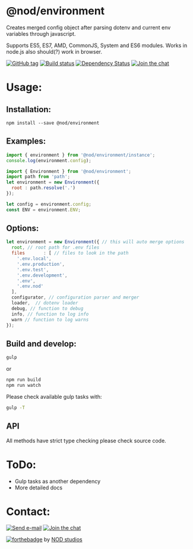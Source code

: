# @nod/environment

Creates merged config object after parsing dotenv and current env variables through javascript.

Supports ES5, ES7, AMD, CommonJS, System and ES6 modules.
Works in node.js also should(?) work in browser.

[![GitHub tag][tag-image]][tag-url]
[![Build status][build-image]][build-url]
[![Dependency Status][david-image]][david-url]
[![Join the chat][gitter-image]][gitter-url]


# Usage:

## Installation:
```
npm install --save @nod/environment
```

## Examples:
```javascript
import { environment } from '@nod/environment/instance';
console.log(environment.config);
```

```javascript
import { Environment } from '@nod/environment';
import path from 'path';
let environment = new Environment({
  root : path.resolve('.')
});

let config = environment.config;
const ENV = environment.ENV;
```

## Options:
```javascript
let environment = new Environment({ // this will auto merge options
  root, // root path for .env files
  files       : [ // files to look in the path
    '.env.local',
    '.env.production',
    '.env.test',
    '.env.development',
    '.env',
    '.env.nod'
  ],
  configurator, // configuration parser and merger
  loader,  // dotenv loader
  debug, // function to debug
  info, // function to log info
  warn // function to log warns
});
```

## Build and develop:
```bash
gulp
```
or
```bash
npm run build
npm run watch
```
Please check available gulp tasks with:
```bash
gulp -T
```

## API
All methods have strict type checking please check source code.

# ToDo:
- Gulp tasks as another dependency
- More detailed docs

# Contact:
[![Send e-mail][mail-image]][mail-url]
[![Join the chat][gitter-image]][gitter-url]

[![forthebadge](http://forthebadge.com/images/badges/built-with-love.svg)](http://nod.st)
by [NOD studios](http://nod.st)


[logo-image]: ./image/logo.strap.png?raw=true
[repo-url]: https://github.com/NOD-studios/environment
[david-url]: https://david-dm.org/NOD-studios/environment
[david-image]: https://david-dm.org/NOD-studios/environment.svg
[gitter-image]: https://img.shields.io/badge/GITTER-join%20chat-green.svg
[gitter-url]: http://bit.ly/NOD-chat
[mail-image]: https://img.shields.io/badge/send-email-green.svg
[mail-url]: mailto:hey@nod.st
[tag-image]: https://img.shields.io/github/tag/NOD-studios/environment.svg
[tag-url]: https://github.com/NOD-studios/environment/tags
[build-image]: https://travis-ci.org/NOD-studios/environment.svg
[build-url]: https://travis-ci.org/NOD-studios/environment
